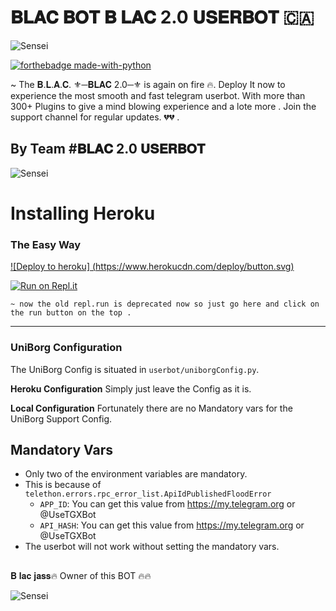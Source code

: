 # 𝐁𝐋𝐀𝐂 𝐁𝐎𝐓  𝐁 𝐋𝐀𝐂  2.0  𝐔𝐒𝐄𝐑𝐁𝐎𝐓 🇨🇦


![Sensei](https://telegra.ph/file/3ccaaaa11ad15e10f6647.jpg)

 
[![forthebadge made-with-python](http://ForTheBadge.com/images/badges/made-with-python.svg)](https://www.python.org/)


~ The 𝐁.𝐋.𝐀.𝐂. ⚜️─𝐁𝐋𝐀𝐂 2.0─⚜️ is again on fire 🔥. Deploy It now to experience the most smooth and fast telegram userbot. With more than 300+ Plugins to give a mind blowing experience and a lote more . Join the support channel for regular updates.
💔💔 . 

## By Team #𝐁𝐋𝐀𝐂 2.0 𝐔𝐒𝐄𝐑𝐁𝐎𝐓

![Sensei](https://telegra.ph/file/3ccaaaa11ad15e10f6647.jpg)

# Installing Heroku 

### The Easy Way
[![Deploy to heroku] (https://www.herokucdn.com/deploy/button.svg)](https://heroku.com/deploy?template=https://github.com/SenseiOfficial/Sensei-BOT/)




[![Run on Repl.it](https://repl.it/badge/github/STARKGANG/friday)](https://repl.it/@pawanjatt/B-Lacuserbot#main.py)


    
    ~ now the old repl.run is deprecated now so just go here and click on the run button on the top .
-------------------------------------------------

### UniBorg Configuration


The UniBorg Config is situated in `userbot/uniborgConfig.py`.

**Heroku Configuration**
Simply just leave the Config as it is.

**Local Configuration**
Fortunately there are no Mandatory vars for the UniBorg Support Config.

## Mandatory Vars

- Only two of the environment variables are mandatory.
- This is because of `telethon.errors.rpc_error_list.ApiIdPublishedFloodError`
    - `APP_ID`:   You can get this value from https://my.telegram.org or @UseTGXBot
    - `API_HASH`:   You can get this value from https://my.telegram.org or @UseTGXBot
- The userbot will not work without setting the mandatory vars.

## 
 𝐁 𝐥𝐚𝐜 𝐣𝐚𝐬𝐬🔥 Owner of this BOT 🔥🔥
         



![Sensei](https://telegra.ph/file/3ccaaaa11ad15e10f6647.jpg)
   
     
  

   

